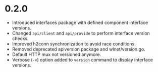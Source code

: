 # 0.2.0

- Introduced interfaces package with defined component interface versions.
- Changed `api/client` and `api/provide` to perform interface version checks.
- Improved h2conn synchronization to avoid race conditions.
- Removed deprecated apiversion package and wlnet/version.go.
- Default HTTP mux not versioned anymore.
- Verbose (`-v`) option added to `version` command to display interface versions.
